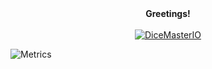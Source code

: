 <div align="center"><b>Greetings!</b></div>
<br>
<div align="center">
  <a href="https://github.com/DiceMasterIO">
    <img src="https://avatars.githubusercontent.com/u/131033846?s=400&u=62c8b7199fb967f64c05d224f2f8d77990aa08d5&v=4" alt="DiceMasterIO">
  </a>
</div>

![Metrics](https://metrics.lecoq.io/GentBajko?template=classic&base.indepth=true&base.hireable=true&isocalendar=1&lines=1&steam=1&music=1&base=header%2C%20activity%2C%20community%2C%20repositories%2C%20metadata&base.indepth=true&base.hireable=true&base.skip=false&isocalendar=false&isocalendar.duration=full-year&lines=false&lines.sections=base&lines.repositories.limit=4&lines.history.limit=1&lines.delay=0&music=false&music.provider=spotify&music.user=deusexparadox&music.mode=recent&music.limit=4&music.played.at=false&music.time.range=short&music.top.type=tracks&steam=false&steam.sections=player%2C%20most-played%2C%20recently-played&steam.user=DeusExPersona&steam.games.limit=5&steam.recent.games.limit=3&steam.achievements.limit=2&steam.playtime.threshold=2&config.timezone=Europe%2FTirane&config.display=large)
